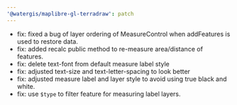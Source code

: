 ```yaml
---
'@watergis/maplibre-gl-terradraw': patch
---
```


- fix: fixed a bug of layer ordering of MeasureControl when addFeatures is used to restore data.
- fix: added recalc public method to re-measure area/distance of features.
- fix: delete text-font from default measure label style
- fix: adjusted text-size and text-letter-spacing to look better
- fix: adjusted measure label and layer style to avoid using true black and white.
- fix: use `$type` to filter feature for measuring label layers.
